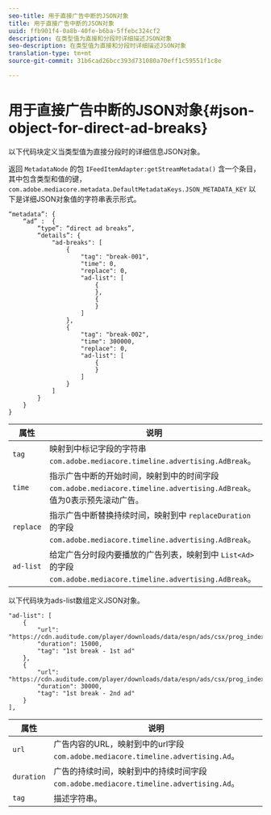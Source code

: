 ```yaml
---
seo-title: 用于直接广告中断的JSON对象
title: 用于直接广告中断的JSON对象
uuid: ffb901f4-0a8b-40fe-b6ba-5ffebc324cf2
description: 在类型值为直接和分段时详细描述JSON对象
seo-description: 在类型值为直接和分段时详细描述JSON对象
translation-type: tm+mt
source-git-commit: 31b6cad26bcc393d731080a70eff1c59551f1c8e

---
```



# 用于直接广告中断的JSON对象{#json-object-for-direct-ad-breaks}

以下代码块定义当类型值为直接分段时的详细信息JSON对象。

返回 `MetadataNode` 的包 `IFeedItemAdapter:getStreamMetadata()` 含一个条目，其中包含类型和值的键， `com.adobe.mediacore.metadata.DefaultMetadataKeys.JSON_METADATA_KEY` 以下是详细JSON对象值的字符串表示形式。

```
“metadata”: { 
    “ad” :  { 
        “type”: “direct ad breaks”, 
        “details”: { 
            "ad-breaks": [ 
                { 
                    "tag": "break-001", 
                    "time": 0, 
                    "replace": 0, 
                    "ad-list": [ 
                        { 
                        }, 
                        { 
                        } 
                    ] 
                }, 
                { 
                    "tag": "break-002", 
                    "time": 300000, 
                    "replace": 0, 
                    "ad-list": [ 
                        { 
                        } 
                    ] 
                } 
            ] 
        } 
    } 
} 
```

| 属性 | 说明 |
|---|---|
| `tag` | 映射到中标记字段的字符串 `com.adobe.mediacore.timeline.advertising.AdBreak`。 |
| `time` | 指示广告中断的开始时间，映射到中的时间字段 `com.adobe.mediacore.timeline.advertising.AdBreak`。 值为0表示预先滚动广告。 |
| `replace` | 指示广告中断替换持续时间，映射到中 `replaceDuration` 的字段 `com.adobe.mediacore.timeline.advertising.AdBreak`。 |
| `ad-list` | 给定广告分时段内要播放的广告列表，映射到中 `List<Ad>` 的字段 `com.adobe.mediacore.timeline.advertising.AdBreak`。 |

以下代码块为ads-list数组定义JSON对象。

```
"ad-list": [ 
    { 
        "url": "https://cdn.auditude.com/player/downloads/data/espn/ads/csx/prog_index.m3u8", 
        "duration": 15000, 
        "tag": "1st break - 1st ad" 
    }, 
    { 
        "url": "https://cdn.auditude.com/player/downloads/data/espn/ads/csx/prog_index.m3u8", 
        "duration": 30000, 
        "tag": "1st break - 2nd ad" 
    } 
], 
```

| 属性 | 说明 |
|---|---|
| `url` | 广告内容的URL，映射到中的url字段 `com.adobe.mediacore.timeline.advertising.Ad`。 |
| `duration` | 广告的持续时间，映射到中的持续时间字段 `com.adobe.mediacore.timeline.advertising.Ad`。 |
| `tag` | 描述字符串。 |

